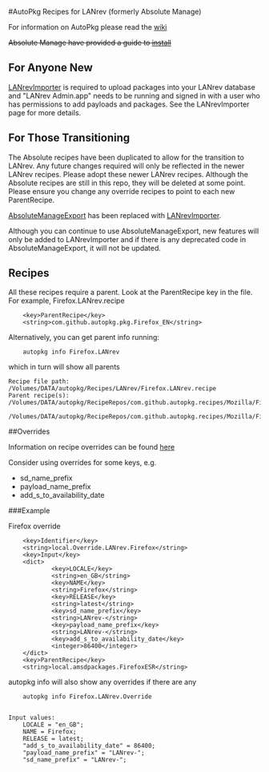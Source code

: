 #AutoPkg Recipes for LANrev (formerly Absolute Manage)

For information on AutoPkg please read the [wiki](https://github.com/autopkg/autopkg/wiki/Getting-Started)

~~Absolute Manage have provided a guide to [install](http://forums.absolute.com/kb.php?a=1062&hilit=autopkg)~~

## For Anyone New
[LANrevImporter](https://github.com/jbaker10/LANrevImporter) is required to upload packages into your LANrev database and "LANrev Admin.app" needs to be running and signed in with a user who has permissions to add payloads and packages.  See the LANrevImporter page for more details.

## For Those Transitioning

The Absolute recipes have been duplicated to allow for the transition to LANrev.  Any future changes required will only be reflected in the newer LANrev recipes.  Please adopt these newer LANrev recipes.  Although the Absolute recipes are still in this repo, they will be deleted at some point.  Please ensure you change any override recipes to point to each new ParentRecipe.

[AbsoluteManageExport](https://github.com/tburgin/AbsoluteManageExport) has been replaced with [LANrevImporter](https://github.com/jbaker10/LANrevImporter).

Although you can continue to use AbsoluteManageExport, new features will only be added to LANrevImporter and if there is any deprecated code in AbsoluteManageExport, it will not be updated.

## Recipes

All these recipes require a parent.  Look at the ParentRecipe key in the file.  For example, Firefox.LANrev.recipe

        <key>ParentRecipe</key>
        <string>com.github.autopkg.pkg.Firefox_EN</string>
        
Alternatively, you can get parent info running:

        autopkg info Firefox.LANrev
        
which in turn will show all parents

    Recipe file path:    /Volumes/DATA/autopkg/Recipes/LANrev/Firefox.LANrev.recipe
    Parent recipe(s):    /Volumes/DATA/autopkg/RecipeRepos/com.github.autopkg.recipes/Mozilla/Firefox.pkg.recipe
                         /Volumes/DATA/autopkg/RecipeRepos/com.github.autopkg.recipes/Mozilla/Firefox.download.recipe

##Overrides

Information on recipe overrides can be found [here](https://github.com/autopkg/autopkg/wiki/Recipe-Overrides)

Consider using overrides for some keys, e.g.

* sd\_name\_prefix
* payload\_name\_prefix
* add\_s\_to\_availability\_date

###Example

Firefox override

        <key>Identifier</key>
        <string>local.Override.LANrev.Firefox</string>
        <key>Input</key>
        <dict>
                <key>LOCALE</key>
                <string>en_GB</string>
                <key>NAME</key>
                <string>Firefox</string>
                <key>RELEASE</key>
                <string>latest</string>
                <key>sd_name_prefix</key>
                <string>LANrev-</string>
                <key>payload_name_prefix</key>
                <string>LANrev-</string>
                <key>add_s_to_availability_date</key>
                <integer>86400</integer>
        </dict>
        <key>ParentRecipe</key>
        <string>local.amsdpackages.FirefoxESR</string>

autopkg info will also show any overrides if there are any

        autopkg info Firefox.LANrev.Override


    Input values: 
        LOCALE = "en_GB";
        NAME = Firefox;
        RELEASE = latest;
        "add_s_to_availability_date" = 86400;
        "payload_name_prefix" = "LANrev-";
        "sd_name_prefix" = "LANrev-";
